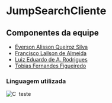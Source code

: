 # JumpSearchCliente
## Componentes da equipe
- [Éverson Alisson Queiroz Silva](https://github.com/caiomoises)
- [Francisco Lailson de Almeida](https://github.com/JhoanDev)
- [Luiz Eduardo de A. Rodrigues](https://github.com/LuizEdu-AR)
- [Tobias Fernandes Figueiredo](https://github.com/bnerTT)
### Linguagem utilizada
![C](https://img.shields.io/badge/C-007ACC?style=for-the-badge&logo=C&logoColor=white)&nbsp;
teste